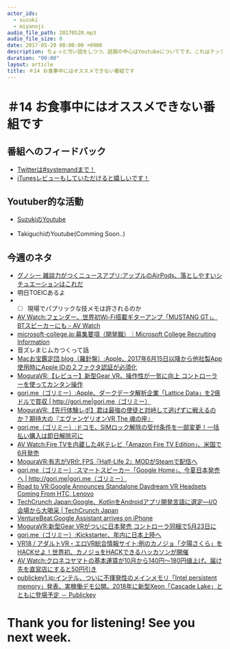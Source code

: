 ```yaml
---
actor_ids:
  - suzuki
  - miyanoji
audio_file_path: 20170520.mp3
audio_file_size: 0
date: 2017-05-20 00:00:00 +0900
description: ちょっと汚い話をしつつ、話題の中心はYoutubeについてです。これはテック系なの？？楽しいから大丈夫でしょう！
duration: "00:00"
layout: article
title: ＃14 お食事中にはオススメできない番組です
---
```

# ＃14 お食事中にはオススメできない番組です

## 番組へのフィードバック
* [Twitterは#systemandまで！](https://twitter.com/search?q=%23systemand)
* [iTunesレビューもしていただけると嬉しいです！](https://itunes.apple.com/jp/podcast/systemand-online/id1205168408?mt=2)

## Youtuber的な活動
* [SuzukiのYoutube](https://www.youtube.com/channel/UCqTozqKO5AWD8OccCnW3Rvw)

* TakiguchiのYoutube(Comming Soon..)

## 今週のネタ
* [グノシー 雑談力がつくニュースアプリ:アップルのAirPods、落としやすいシチュエーションはこれだ](https://gunosy.com/articles/awgcG)
* 明日TOEICあるよ
* - [ ] 現場でパプリックな技メモは許されるのか
* [AV Watch:フェンダー、世界初Wi-Fi搭載ギターアンプ「MUSTANG GT」。BTスピーカーにも - AV Watch](http://av.watch.impress.co.jp/docs/news/1058207.html)
* [microsoft-college.jp:募集要項（開発職）｜Microsoft College Recruiting Information](http://microsoft-college.jp/recruit/development.html)
* 音ズレまじムカつくって話
* [Macお宝鑑定団 blog（羅針盤）:Apple、2017年6月15日以降から他社製App使用時にApple IDの２ファクタ認証が必須化](http://feedproxy.google.com/~r/macotakara/fMAL/~3/NMiu6IQPQVg/entry-32485.html)
* [MoguraVR:【レビュー】新型Gear VR、操作性が一気に向上 コントローラーを使ってカンタン操作](http://www.moguravr.com/new-gear-vr-3/)
* [gori.me（ゴリミー）:Apple、ダークデータ解析企業「Lattice Data」を2億ドルで買収 | <http://gori.me|gori.me>（ゴリミー）](https://gori.me/apple/apple-news/95851)
* [MoguraVR:【先行体験レポ】君は最強の使徒と対峙して逃げずに戦えるのか？期待大の『エヴァンゲリオンVR The 魂の座』](http://www.moguravr.com/eva-vr/)
* [gori.me（ゴリミー）:ドコモ、SIMロック解除の受付条件を一部変更！一括払い購入は即日解除可に](https://gori.me/mobile/smartphone/95910)
* [AV Watch:Fire TVを内蔵した4Kテレビ「Amazon Fire TV Edition」、米国で6月発売](http://rss.rssad.jp/rss/artclk/9AedEpHgKT6D/a72c6c29a214f9343667ca02cb41fefa?ul=NK_HngNn7mW1iQ5NMCHWFNhSqcaU7qUYpsSeEM1nUObs2zI3ogpuU7IF2GfGryqJK3d3D8KWCMKJBhz0C10fApqQhkLJ)
* [MoguraVR:有志がVR化 FPS『Half-Life 2』MODがSteamで配信へ](http://www.moguravr.com/half-life-2-mod-vr/)
* [gori.me（ゴリミー）:スマートスピーカー「Google Home」、今夏日本発売へ | <http://gori.me|gori.me>（ゴリミー）](https://gori.me/google/google-news/95928)
* [Road to VR:Google Announces Standalone Daydream VR Headsets Coming From HTC, Lenovo](http://www.roadtovr.com/google-announces-standalone-daydream-vr-headsets-coming-htc-lenovo/)
* [TechCrunch Japan:Google、KotlinをAndroidアプリ開発言語に選定―I/O会場から大喝采 | TechCrunch Japan](http://jp.techcrunch.com/2017/05/18/20170517google-makes-kotlin-a-first-class-language-for-writing-android-apps/)
* [VentureBeat:Google Assistant arrives on iPhone](https://venturebeat.com/2017/05/17/google-assistant-arrives-on-iphone/)
* [MoguraVR:新型Gear VRがついに日本発売 コントローラ同梱で5月23日に](http://www.moguravr.com/new-gear-vr-controlle/)
* [gori.me（ゴリミー）:Kickstarter、年内に日本上陸へ](https://gori.me/it/95947)
* [VR18 / アダルトVR・エロVR総合情報サイト:例のカノジョ「夕陽さくら」をHACKせよ！世界初、カノジョをHACKできるハッカソンが開催](http://vr18.jp/archives/4977)
* [AV Watch:クロネコヤマトの基本運賃が10月から140円～180円値上げ。届け先を直営店にすると50円引き](http://rss.rssad.jp/rss/artclk/9AedEpHgKT6D/bcce2183b7ee9831f20f312dafdca88f?ul=djk_nSnCmQ6ZB5mdOPybAuLa.7h05mFOAqb.FqACfwMiYG63zGFyD4DwfJV8qqoZ0us0ukxkUEqXqtaN.NdzUjQvEyTX)
* [publickey1.jp:インテル、ついに不揮発性のメインメモリ「Intel persistent memory」発表、実稼働デモ公開。2018年に新型Xeon「Cascade Lake」とともに登場予定 － Publickey](http://www.publickey1.jp/blog/17/intel_persistent_memory2018xeoncascade_lake.html)

# Thank you for listening! See you next week.
